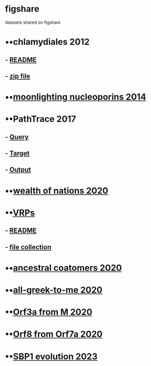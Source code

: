 # figshare
datasets shared on figshare

# ••chlamydiales 2012
## - [README](https://figshare.com/articles/dataset/Chlamydiales_README/13369586)
## - [zip file](https://figshare.com/articles/dataset/Chlamydiales_zip/13369580)

# ••[moonlighting nucleoporins 2014](https://figshare.com/articles/dataset/Functional_Genomics_Evidence_Unearths_New_Moonlighting_Roles_of_Outer_Ring_Coat_Nucleoporins/840452)

# ••PathTrace 2017
## - [Query](https://figshare.com/articles/dataset/PathTrace_Demo_Query_/5426710)
## - [Target](https://figshare.com/articles/dataset/PathTrace_Demo_Target_/5422852)
## - [Output](https://figshare.com/articles/dataset/PathTrace_Demo_BLAST_output_/5426725)

# ••[wealth of nations 2020](https://figshare.com/articles/dataset/The_bioinformatics_wealth_of_nations/11728878)

# ••[VRPs](https://figshare.com/projects/VRP-vertebrate_ribosomal_proteins/83864)
## - [README](https://figshare.com/articles/journal_contribution/README/12600161)
## - [file collection](https://figshare.com/articles/journal_contribution/Vertebrate_Ribosomal_Proteins_file_collection/12607853)

# ••[ancestral coatomers 2020](https://figshare.com/articles/dataset/Sequence_evidence_for_common_ancestry_of_eukaryotic_endomembrane_coatomers/1593170)

# ••[all-greek-to-me 2020](https://figshare.com/articles/dataset/Hypothesis_analysis_and_synthesis_it_s_all_Greek_to_me_/5493133)

# ••[Orf3a from M 2020](https://figshare.com/articles/dataset/A_recent_origin_of_Orf3a_from_M_protein_across_the_coronavirus_lineage_arising_by_sharp_divergence/13046111)

# ••[Orf8 from Orf7a 2020](https://figshare.com/articles/dataset/Atypical_divergence_of_SARS-CoV-2_Orf8_from_Orf7a_within_the_coronavirus_lineage_suggests_potential_stealthy_viral_strategies_in_immune_evasion/12678491)

# ••[SBP1 evolution 2023](https://figshare.com/articles/dataset/Data_S_Evolutionary_Aspects_of_Selenium_Binding_Protein_1/22188193)
